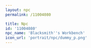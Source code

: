 ```yaml
---
layout: npc
permalink: /11004080

title: Npc
id: '11004080'
npc_name: 'Blacksmith''s Workbench'
icon_url: 'portrait/npc/dummy_p.png'
---
```

